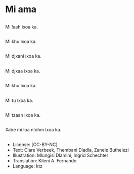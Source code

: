 # Mi ama

##
Mi ǃaah ǀxoa ka.

##
Mi khu ǀxoa ka.

##
Mi djxani ǀxoa ka.

##
Mi djxaa ǀxoa ka.

##
Mi khu ǀxoa ka.

##
Mi ǁu ǀxoa ka.

##
Mi tzaan ǀxoa ka.

##
Xabe mi ǀoa nǃohm ǀxoa ka.

##
* License: [CC-BY-NC]
* Text: Clare Verbeek, Thembani Dladla, Zanele Buthelezi
* Illustration: Mlungisi Dlamini, Ingrid Schechter
* Translation: Kileni A. Fernando
* Language: ktz
